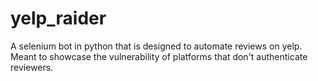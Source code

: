 # yelp_raider
A selenium bot in python that is designed to automate reviews on yelp. Meant to showcase the vulnerability of platforms that don't authenticate reviewers.
